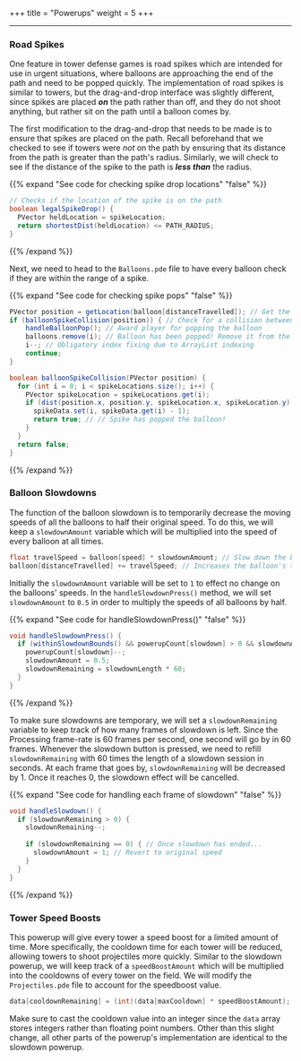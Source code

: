 +++
title = "Powerups"
weight = 5
+++

---

### Road Spikes
One feature in tower defense games is road spikes which are intended for use in urgent situations, where balloons are approaching the end of the path and need to be popped quickly. The implementation of road spikes is similar to towers, but the drag-and-drop interface was slightly different, since spikes are placed ***on*** the path rather than off, and they do not shoot anything, but rather sit on the path until a balloon comes by.

The first modification to the drag-and-drop that needs to be made is to ensure that spikes are placed on the path. Recall beforehand that we checked to see if towers were *not* on the path by ensuring that its distance from the path is greater than the path's radius. Similarly, we will check to see if the distance of the spike to the path is ***less than*** the radius.

{{% expand "See code for checking spike drop locations" "false" %}}
```java
// Checks if the location of the spike is on the path
boolean legalSpikeDrop() {
  PVector heldLocation = spikeLocation;
  return shortestDist(heldLocation) <= PATH_RADIUS;
}
```
{{% /expand %}}

Next, we need to head to the `Balloons.pde` file to have every balloon check if they are within the range of a spike. 

{{% expand "See code for checking spike pops" "false" %}}
```java
PVector position = getLocation(balloon[distanceTravelled]); // Get the current location of the balloon
if (balloonSpikeCollision(position)) { // Check for a collision between the balloon and any spike
    handleBalloonPop(); // Award player for popping the balloon
    balloons.remove(i); // Balloon has been popped! Remove it from the list
    i--; // Obligatory index fixing due to ArrayList indexing
    continue;
}

boolean balloonSpikeCollision(PVector position) {
  for (int i = 0; i < spikeLocations.size(); i++) {
    PVector spikeLocation = spikeLocations.get(i);
    if (dist(position.x, position.y, spikeLocation.x, spikeLocation.y) <= PATH_RADIUS) { // See if there is a collision between the spike and the balloon
      spikeData.set(i, spikeData.get(i) - 1);
      return true; // // Spike has popped the balloon!
    }
  }
  return false;
}
```
{{% /expand %}}

### Balloon Slowdowns
The function of the balloon slowdown is to temporarily decrease the moving speeds of all the balloons to half their original speed. To do this, we will keep a `slowdownAmount` variable which will be multiplied into the speed of every balloon at all times.

```java
float travelSpeed = balloon[speed] * slowdownAmount; // Slow down the balloon if the slowdown powerup is engaged
balloon[distanceTravelled] += travelSpeed; // Increases the balloon's total steps by the speed
```

Initially the `slowdownAmount` variable will be set to `1` to effect no change on the balloons' speeds. In the `handleSlowdownPress()` method, we will set `slowdownAmount` to `0.5` in order to multiply the speeds of all balloons by half.

{{% expand "See code for handleSlowdownPress()" "false" %}}
```java
void handleSlowdownPress() {
  if (withinSlowdownBounds() && powerupCount[slowdown] > 0 && slowdownAmount == 1) {
    powerupCount[slowdown]--;
    slowdownAmount = 0.5;
    slowdownRemaining = slowdownLength * 60;
  }
}
```
{{% /expand %}}

To make sure slowdowns are temporary, we will set a `slowdownRemaining` variable to keep track of how many frames of slowdown is left. Since the Processing frame-rate is 60 frames per second, one second will go by in 60 frames. Whenever the slowdown button is pressed, we need to refill `slowdownRemaining` with 60 times the length of a slowdown session in seconds. At each frame that goes by, `slowdownRemaining` will be decreased by 1. Once it reaches 0, the slowdown effect will be cancelled.

{{% expand "See code for handling each frame of slowdown" "false" %}}
```java
void handleSlowdown() {
  if (slowdownRemaining > 0) {
    slowdownRemaining--;
    
    if (slowdownRemaining == 0) { // Once slowdown has ended...
      slowdownAmount = 1; // Revert to original speed
    }
  }
}
```
{{% /expand %}}

### Tower Speed Boosts
This powerup will give every tower a speed boost for a limited amount of time. More specifically, the cooldown time for each tower will be reduced, allowing towers to shoot projectiles more quickly. Similar to the slowdown powerup, we will keep track of a `speedBoostAmount` which will be multiplied into the cooldowns of every tower on the field. We will modify the `Projectiles.pde` file to account for the speedboost value.

```java
data[cooldownRemaining] = (int)(data[maxCooldown] * speedBoostAmount); // Resets the cooldown accounting for the speedBoostAmount factor.
```

Make sure to cast the cooldown value into an integer since the `data` array stores integers rather than floating point numbers. Other than this slight change, all other parts of the powerup's implementation are identical to the slowdown powerup.